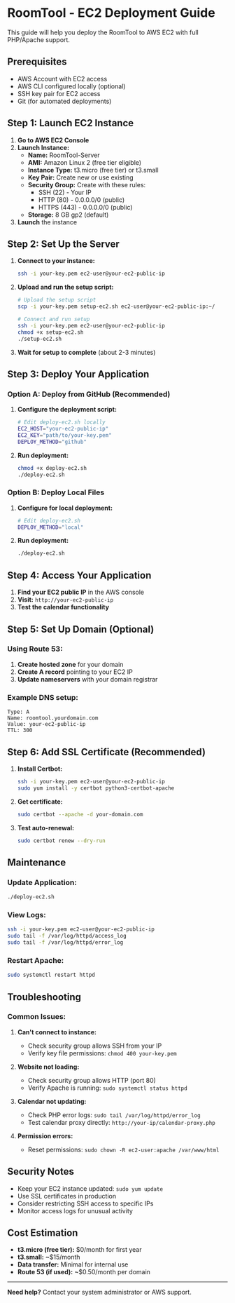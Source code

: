 # RoomTool - EC2 Deployment Guide

This guide will help you deploy the RoomTool to AWS EC2 with full PHP/Apache support.

## Prerequisites

- AWS Account with EC2 access
- AWS CLI configured locally (optional)
- SSH key pair for EC2 access
- Git (for automated deployments)

## Step 1: Launch EC2 Instance

1. **Go to AWS EC2 Console**
2. **Launch Instance:**
   - **Name:** RoomTool-Server
   - **AMI:** Amazon Linux 2 (free tier eligible)
   - **Instance Type:** t3.micro (free tier) or t3.small
   - **Key Pair:** Create new or use existing
   - **Security Group:** Create with these rules:
     - SSH (22) - Your IP
     - HTTP (80) - 0.0.0.0/0 (public)
     - HTTPS (443) - 0.0.0.0/0 (public)
   - **Storage:** 8 GB gp2 (default)
3. **Launch** the instance

## Step 2: Set Up the Server

1. **Connect to your instance:**
   ```bash
   ssh -i your-key.pem ec2-user@your-ec2-public-ip
   ```

2. **Upload and run the setup script:**
   ```bash
   # Upload the setup script
   scp -i your-key.pem setup-ec2.sh ec2-user@your-ec2-public-ip:~/
   
   # Connect and run setup
   ssh -i your-key.pem ec2-user@your-ec2-public-ip
   chmod +x setup-ec2.sh
   ./setup-ec2.sh
   ```

3. **Wait for setup to complete** (about 2-3 minutes)

## Step 3: Deploy Your Application

### Option A: Deploy from GitHub (Recommended)

1. **Configure the deployment script:**
   ```bash
   # Edit deploy-ec2.sh locally
   EC2_HOST="your-ec2-public-ip"
   EC2_KEY="path/to/your-key.pem"
   DEPLOY_METHOD="github"
   ```

2. **Run deployment:**
   ```bash
   chmod +x deploy-ec2.sh
   ./deploy-ec2.sh
   ```

### Option B: Deploy Local Files

1. **Configure for local deployment:**
   ```bash
   # Edit deploy-ec2.sh
   DEPLOY_METHOD="local"
   ```

2. **Run deployment:**
   ```bash
   ./deploy-ec2.sh
   ```

## Step 4: Access Your Application

1. **Find your EC2 public IP** in the AWS console
2. **Visit:** `http://your-ec2-public-ip`
3. **Test the calendar functionality**

## Step 5: Set Up Domain (Optional)

### Using Route 53:

1. **Create hosted zone** for your domain
2. **Create A record** pointing to your EC2 IP
3. **Update nameservers** with your domain registrar

### Example DNS setup:
```
Type: A
Name: roomtool.yourdomain.com
Value: your-ec2-public-ip
TTL: 300
```

## Step 6: Add SSL Certificate (Recommended)

1. **Install Certbot:**
   ```bash
   ssh -i your-key.pem ec2-user@your-ec2-public-ip
   sudo yum install -y certbot python3-certbot-apache
   ```

2. **Get certificate:**
   ```bash
   sudo certbot --apache -d your-domain.com
   ```

3. **Test auto-renewal:**
   ```bash
   sudo certbot renew --dry-run
   ```

## Maintenance

### Update Application:
```bash
./deploy-ec2.sh
```

### View Logs:
```bash
ssh -i your-key.pem ec2-user@your-ec2-public-ip
sudo tail -f /var/log/httpd/access_log
sudo tail -f /var/log/httpd/error_log
```

### Restart Apache:
```bash
sudo systemctl restart httpd
```

## Troubleshooting

### Common Issues:

1. **Can't connect to instance:**
   - Check security group allows SSH from your IP
   - Verify key file permissions: `chmod 400 your-key.pem`

2. **Website not loading:**
   - Check security group allows HTTP (port 80)
   - Verify Apache is running: `sudo systemctl status httpd`

3. **Calendar not updating:**
   - Check PHP error logs: `sudo tail /var/log/httpd/error_log`
   - Test calendar proxy directly: `http://your-ip/calendar-proxy.php`

4. **Permission errors:**
   - Reset permissions: `sudo chown -R ec2-user:apache /var/www/html`

## Security Notes

- Keep your EC2 instance updated: `sudo yum update`
- Use SSL certificates in production
- Consider restricting SSH access to specific IPs
- Monitor access logs for unusual activity

## Cost Estimation

- **t3.micro (free tier):** $0/month for first year
- **t3.small:** ~$15/month
- **Data transfer:** Minimal for internal use
- **Route 53 (if used):** ~$0.50/month per domain

---

**Need help?** Contact your system administrator or AWS support.